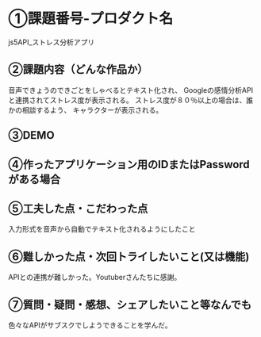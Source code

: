 # ①課題番号-プロダクト名
js5API_ストレス分析アプリ

## ②課題内容（どんな作品か）
音声できょうのできごとをしゃべるとテキスト化され、
Googleの感情分析APIと連携されてストレス度が表示される。
ストレス度が８０％以上の場合は、誰かの相談するよう、
キャラクターが表示される。

## ③DEMO

## ④作ったアプリケーション用のIDまたはPasswordがある場合

## ⑤工夫した点・こだわった点
入力形式を音声から自動でテキスト化されるようにしたこと

## ⑥難しかった点・次回トライしたいこと(又は機能)
APIとの連携が難しかった。Youtuberさんたちに感謝。

## ⑦質問・疑問・感想、シェアしたいこと等なんでも
色々なAPIがサブスクでしようできることを学んだ。

